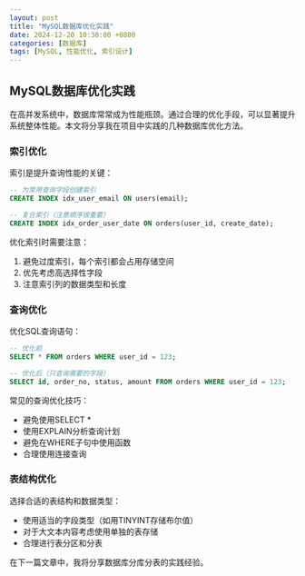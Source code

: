 ```yaml
---
layout: post
title: "MySQL数据库优化实践"
date: 2024-12-20 10:30:00 +0800
categories: [数据库]
tags: [MySQL, 性能优化, 索引设计]
---
```


## MySQL数据库优化实践

在高并发系统中，数据库常常成为性能瓶颈。通过合理的优化手段，可以显著提升系统整体性能。本文将分享我在项目中实践的几种数据库优化方法。

### 索引优化

索引是提升查询性能的关键：

```sql
-- 为常用查询字段创建索引
CREATE INDEX idx_user_email ON users(email);

-- 复合索引（注意顺序很重要）
CREATE INDEX idx_order_user_date ON orders(user_id, create_date);
```

优化索引时需要注意：

1. 避免过度索引，每个索引都会占用存储空间
2. 优先考虑高选择性字段
3. 注意索引列的数据类型和长度

### 查询优化

优化SQL查询语句：

```sql
-- 优化前
SELECT * FROM orders WHERE user_id = 123;

-- 优化后（只查询需要的字段）
SELECT id, order_no, status, amount FROM orders WHERE user_id = 123;
```

常见的查询优化技巧：

- 避免使用SELECT *
- 使用EXPLAIN分析查询计划
- 避免在WHERE子句中使用函数
- 合理使用连接查询

### 表结构优化

选择合适的表结构和数据类型：

- 使用适当的字段类型（如用TINYINT存储布尔值）
- 对于大文本内容考虑使用单独的表存储
- 合理进行表分区和分表

在下一篇文章中，我将分享数据库分库分表的实践经验。 